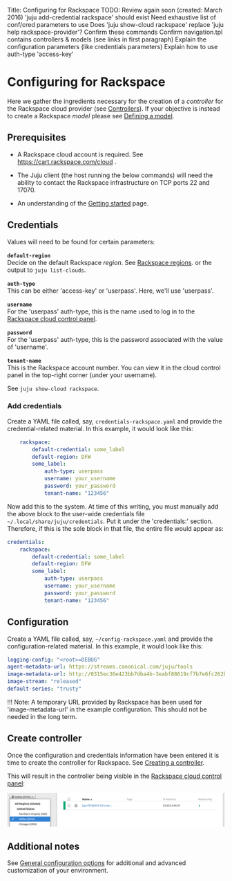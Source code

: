 Title: Configuring for Rackspace
TODO: Review again soon (created: March 2016)
      'juju add-credential rackspace' should exist
      Need exhaustive list of conf/cred parameters to use
      Does 'juju show-cloud rackspace' replace 'juju help rackspace-provider'? Confirm these commands
      Confirm navigation.tpl contains controllers & models (see links in first paragraph)
      Explain the configuration parameters (like credentials parameters)
      Explain how to use auth-type 'access-key'


# Configuring for Rackspace

Here we gather the ingredients necessary for the creation of a *controller* for
the Rackspace cloud provider (see [Controllers](./controllers.html)). If your
objective is instead to create a Rackspace *model* please see [Defining a
model](./models-defining.html).


## Prerequisites

 - A Rackspace cloud account is required. See https://cart.rackspace.com/cloud .

 - The Juju client (the host running the below commands) will need the ability
   to contact the Rackspace infrastructure on TCP ports 22 and 17070.

 - An understanding of the [Getting started](./getting-started.html) page.


## Credentials

Values will need to be found for certain parameters:

**`default-region`**<br/>
Decide on the default Rackspace *region*. See 
[Rackspace regions](https://support.rackspace.com/how-to/about-regions/).
or the output to `juju list-clouds`.

**`auth-type`**<br/>
This can be either 'access-key' or 'userpass'. Here, we'll use 'userpass'.

**`username`**<br/>
For the 'userpass' auth-type, this is the name used to log in to the
[Rackspace cloud control panel](https://mycloud.rackspace.com).

**`password`**<br/>
For the 'userpass' auth-type, this is the password associated with the value of
'username'.

**`tenant-name`**<br/>
This is the Rackspace account number. You can view it in the cloud control
panel in the top-right corner (under your username).

See `juju show-cloud rackspace`.

### Add credentials

Create a YAML file called, say, `credentials-rackspace.yaml` and provide the
credential-related material. In this example, it would look like this:

```yaml
    rackspace:
        default-credential: some_label
        default-region: DFW
        some_label:
            auth-type: userpass
            username: your_username
            password: your_password
            tenant-name: "123456"
```

Now add this to the system. At time of this writing, you must manually add the
above block to the user-wide credentials file
`~/.local/share/juju/credentials`. Put it under the 'credentials:' section.
Therefore, if this is the sole block in that file, the entire file would appear
as:

```yaml
credentials:
    rackspace:
        default-credential: some_label
        default-region: DFW
        some_label:
            auth-type: userpass
            username: your_username
            password: your_password
            tenant-name: "123456"
```


## Configuration

Create a YAML file called, say, `~/config-rackspace.yaml` and provide the
configuration-related material. In this example, it would look like this:

```yaml
logging-config: "<root>=DEBUG"
agent-metadata-url: https://streams.canonical.com/juju/tools
image-metadata-url: http://0315ec36e423bb7dba4b-3eabf88619cf7b7e6fc262bcf48df10b.r19.cf1.rackcdn.com/images
image-stream: "released"
default-series: "trusty"
```

!!! Note: A temporary URL provided by Rackspace has been used for
'image-metadata-url' in the example configuration. This should not be needed in
the long term.


## Create controller

Once the configuration and credentials information have been entered it is time
to create the controller for Rackspace. See
[Creating a controller](./controllers-creating.html).

This will result in the controller being visible in the
[Rackspace cloud control panel](https://mycloud.rackspace.com):

![bootstrap machine 0 in Rackspace portal](./media/config-rackspace_portal-machine_0.png)


## Additional notes

See [General configuration options](https://jujucharms.com/docs/stable/config-general)
for additional and advanced customization of your environment.
